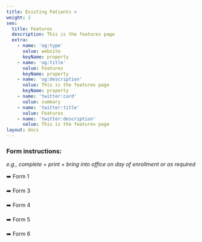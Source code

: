 ```yaml
---
title: Existing Patients >
weight: 2
seo:
  title: Features
  description: This is the features page
  extra:
    - name: 'og:type'
      value: website
      keyName: property
    - name: 'og:title'
      value: Features
      keyName: property
    - name: 'og:description'
      value: This is the features page
      keyName: property
    - name: 'twitter:card'
      value: summary
    - name: 'twitter:title'
      value: Features
    - name: 'twitter:description'
      value: This is the features page
layout: docs
---
```

### **Form instructions:**

*e.g., complete + print + bring into office on day of enrollment or as required*

➡️ Form 1

➡️ Form 3

➡️ Form 4

➡️ Form 5

➡️ Form 6
